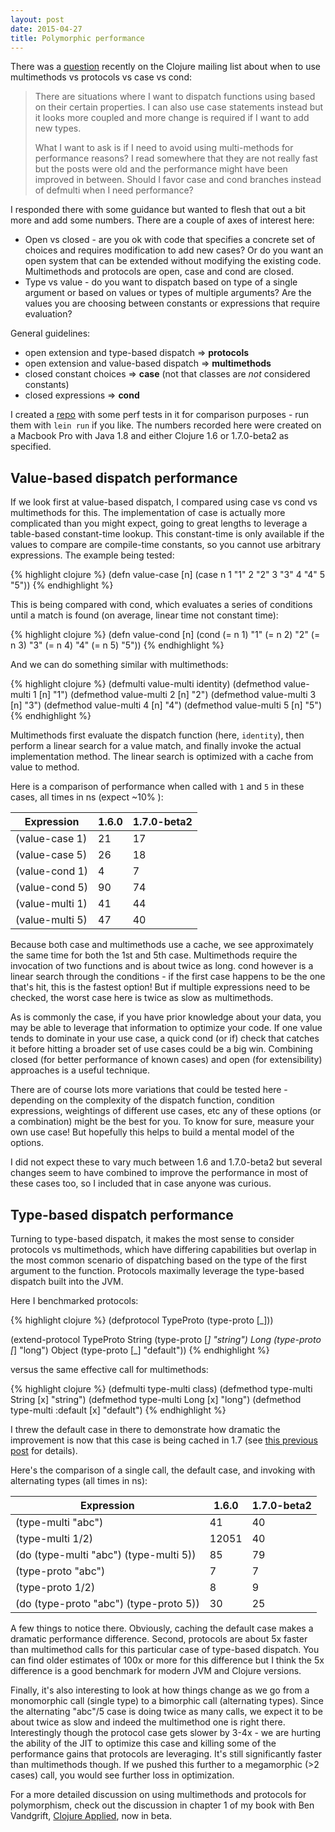 ```yaml
---
layout: post
date: 2015-04-27
title: Polymorphic performance
---
```


There was a [question](https://groups.google.com/d/msg/clojure/7oROqb6dGSU/LvVT5HX6_CAJ) recently on the Clojure mailing list about when to use multimethods vs protocols vs case vs cond:

> There are situations where I want to dispatch functions using based on their certain properties. I can also use case statements instead but it looks more coupled and more change is required if I want to add new types. 
> 
> What I want to ask is if I need to avoid using multi-methods for performance reasons? I read somewhere that they are not really fast but the posts were old and the performance might have been improved in between. Should I favor case and cond branches instead of defmulti when I need performance? 

I responded there with some guidance but wanted to flesh that out a bit more and add some numbers. There are a couple of axes of interest here:

* Open vs closed - are you ok with code that specifies a concrete set of choices and requires modification to add new cases? Or do you want an open system that can be extended without modifying the existing code. Multimethods and protocols are open, case and cond are closed.
* Type vs value - do you want to dispatch based on type of a single argument or based on values or types of multiple arguments? Are the values you are choosing between constants or expressions that require evaluation?

General guidelines:

* open extension and type-based dispatch => **protocols**
* open extension and value-based dispatch => **multimethods**
* closed constant choices => **case** (not that classes are *not* considered constants)
* closed expressions => **cond**

I created a [repo](https://github.com/puredanger/poly-timing) with some perf tests in it for comparison purposes - run them with `lein run` if you like. The numbers recorded here were created on a Macbook Pro with Java 1.8 and either Clojure 1.6 or 1.7.0-beta2 as specified.

## Value-based dispatch performance 

If we look first at value-based dispatch, I compared using case vs cond vs multimethods for this. The implementation of case is actually more complicated than you might expect, going to great lengths to leverage a table-based constant-time lookup. This constant-time is only available if the values to compare are compile-time constants, so you cannot use arbitrary expressions. The example being tested:

{% highlight clojure %}
(defn value-case [n]
  (case n
    1 "1"
    2 "2"
    3 "3"
    4 "4"
    5 "5"))
{% endhighlight %}

This is being compared with cond, which evaluates a series of conditions until a match is found (on average, linear time not constant time):

{% highlight clojure %}
(defn value-cond [n]
  (cond
    (= n 1) "1"
    (= n 2) "2"
    (= n 3) "3"
    (= n 4) "4"
    (= n 5) "5"))
{% endhighlight %}

And we can do something similar with multimethods:

{% highlight clojure %}
(defmulti value-multi identity)
(defmethod value-multi 1 [n] "1")
(defmethod value-multi 2 [n] "2")
(defmethod value-multi 3 [n] "3")
(defmethod value-multi 4 [n] "4")
(defmethod value-multi 5 [n] "5")
{% endhighlight %}

Multimethods first evaluate the dispatch function (here, `identity`), then perform a linear search for a value match, and finally invoke the actual implementation method. The linear search is optimized with a cache from value to method.

Here is a comparison of performance when called with `1` and `5` in these cases, all times in ns (expect ~10% ):

Expression|1.6.0|1.7.0-beta2
----------|-----|-----------
(value-case 1)|21|17
(value-case 5)|26|18
(value-cond 1)|4|7
(value-cond 5)|90|74
(value-multi 1)|41|44
(value-multi 5)|47|40

Because both case and multimethods use a cache, we see approximately the same time for both the 1st and 5th case. Multimethods require the invocation of two functions and is about twice as long. cond however is a linear search through the conditions - if the first case happens to be the one that's hit, this is the fastest option! But if multiple expressions need to be checked, the worst case here is twice as slow as multimethods. 

As is commonly the case, if you have prior knowledge about your data, you may be able to leverage that information to optimize your code. If one value tends to dominate in your use case, a quick cond (or if) check that catches it before hitting a broader set of use cases could be a big win. Combining closed (for better performance of known cases) and open (for extensibility) approaches is a useful technique.

There are of course lots more variations that could be tested here - depending on the complexity of the dispatch function, condition expressions, weightings of different use cases, etc any of these options (or a combination) might be the best for you. To know for sure, measure your own use case! But hopefully this helps to build a mental model of the options.

I did not expect these to vary much between 1.6 and 1.7.0-beta2 but several changes seem to have combined to improve the performance in most of these cases too, so I included that in case anyone was curious.

## Type-based dispatch performance

Turning to type-based dispatch, it makes the most sense to consider protocols vs multimethods, which have differing capabilities but overlap in the most common scenario of dispatching based on the type of the first argument to the function. Protocols maximally leverage the type-based dispatch built into the JVM. 

Here I benchmarked protocols:

{% highlight clojure %}
(defprotocol TypeProto
  (type-proto [_]))

(extend-protocol TypeProto
  String
  (type-proto [_] "string")
  Long
  (type-proto [_] "long")
  Object
  (type-proto [_] "default"))
{% endhighlight %}

versus the same effective call for multimethods:

{% highlight clojure %}
(defmulti type-multi class)
(defmethod type-multi String [x] "string")
(defmethod type-multi Long [x] "long")
(defmethod type-multi :default [x] "default")
{% endhighlight %}

I threw the default case in there to demonstrate how dramatic the improvement is now that this case is being cached in 1.7 (see [this previous post](http://insideclojure.org/2014/12/13/multimethod-default/) for details).

Here's the comparison of a single call, the default case, and invoking with alternating types (all times in ns):

Expression|1.6.0|1.7.0-beta2
----------|-----|-----------
(type-multi "abc")|41|40
(type-multi 1/2)|12051|40
(do (type-multi "abc") (type-multi 5))|85|79
(type-proto "abc")|7|7
(type-proto 1/2)|8|9
(do (type-proto "abc") (type-proto 5))|30|25

A few things to notice there. Obviously, caching the default case makes a dramatic performance difference. Second, protocols are about 5x faster than multimethod calls for this particular case of type-based dispatch. You can find older estimates of 100x or more for this difference but I think the 5x difference is a good benchmark for modern JVM and Clojure versions.

Finally, it's also interesting to look at how things change as we go from a monomorphic call (single type) to a bimorphic call (alternating types). Since the alternating "abc"/5 case is doing twice as many calls, we expect it to be about twice as slow and indeed the multimethod one is right there. Interestingly though the protocol case gets slower by 3-4x - we are hurting the ability of the JIT to optimize this case and killing some of the performance gains that protocols are leveraging. It's still significantly faster than multimethods though. If we pushed this further to a megamorphic (>2 cases) call, you would see further loss in optimization. 

For a more detailed discussion on using multimethods and protocols for polymorphism, check out the discussion in chapter 1 of my book with Ben Vandgrift, <a href="https://pragprog.com/book/vmclojeco/clojure-applied">Clojure Applied</a>, now in beta. 